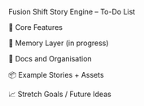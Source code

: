 
Fusion Shift Story Engine – To-Do List

🧩 Core Features



🧠 Memory Layer (in progress)



📁 Docs and Organisation



📦 Example Stories + Assets



📈 Stretch Goals / Future Ideas

